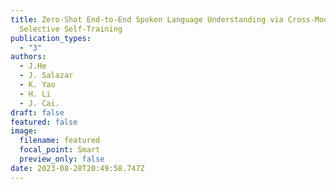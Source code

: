 ```yaml
---
title: Zero-Shot End-to-End Spoken Language Understanding via Cross-Modal
  Selective Self-Training
publication_types:
  - "3"
authors:
  - J.He
  - J. Salazar
  - K. Yao
  - H. Li
  - J. Cai.
draft: false
featured: false
image:
  filename: featured
  focal_point: Smart
  preview_only: false
date: 2023-08-28T20:49:58.747Z
---
```

